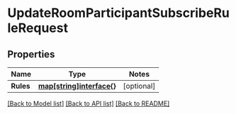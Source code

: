 # UpdateRoomParticipantSubscribeRuleRequest

## Properties
Name | Type | Notes
------------ | ------------- | -------------
**Rules** | [**map[string]interface{}**](.md) | [optional] 

[[Back to Model list]](../README.md#documentation-for-models) [[Back to API list]](../README.md#documentation-for-api-endpoints) [[Back to README]](../README.md)


